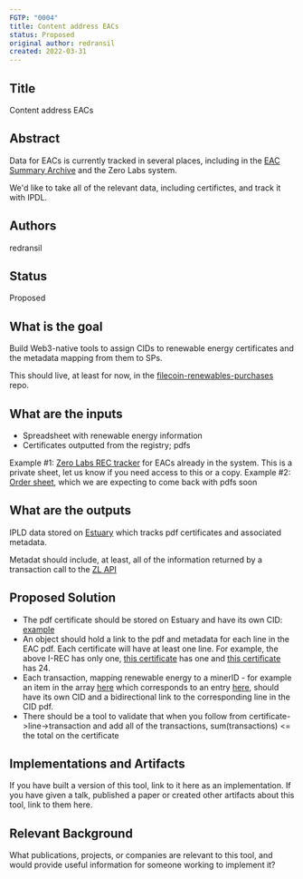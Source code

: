 ```yaml
---
FGTP: "0004"
title: Content address EACs
status: Proposed
original author: redransil
created: 2022-03-31
---
```


## Title
Content address EACs

## Abstract
Data for EACs is currently tracked in several places, including in the 
[EAC Summary Archive](https://github.com/redransil/filecoin-renewables-purchases/tree/main/EAC_Purchase_Summary_Archive) and the Zero Labs system.

We'd like to take all of the relevant data, including certifictes, and track it with IPDL.

## Authors
redransil

## Status
Proposed

## What is the goal
Build Web3-native tools to assign CIDs to renewable energy certificates and the metadata mapping from them to SPs.

This should live, at least for now, in the [filecoin-renewables-purchases](https://github.com/redransil/filecoin-renewables-purchases) repo.

## What are the inputs
- Spreadsheet with renewable energy information
- Certificates outputted from the registry; pdfs

Example #1: [Zero Labs REC tracker](https://docs.google.com/spreadsheets/d/1aOWOEVe9-pM666ahhSIoMdzGW_R2_JMgal0HItxFs9Y/edit?usp=sharing) for EACs already
in the system. This is a private sheet, let us know if you need access to this or a copy.
Example #2: [Order sheet](https://github.com/redransil/filecoin-renewables-purchases/blob/main/20220318_order/redemptions_ewc.csv), which we are expecting to come back with pdfs soon


## What are the outputs
IPLD data stored on [Estuary](https://estuary.tech/) which tracks pdf certificates and associated metadata.

Metadat should include, at least, all of the information returned by a transaction call to the [ZL API](https://proofs-api.zerolabs.green/api/partners/filecoin/nodes/f01234/transactions)

## Proposed Solution
- The pdf certificate should be stored on Estuary and have its own CID: [example](https://bafkreib5dmwkopgu5fb2a572o6x652shwsf45v74xfdvrnllscgunzqese.ipfs.dweb.link/)
- An object should hold a link to the pdf and metadata for each line in the EAC pdf. Each certificate will have at least one line. For example, the above I-REC has only one, 
[this certificate](https://dweb.link/ipfs/bafkreigxldrh3lo2spyg424ga4r7srss4f4umm3v7njljod7qvyjtvlg7e) has one and [this certificate](https://dweb.link/ipfs/bafkreigz5lcesy6cpfri4tgqkyk6od2yygh2t6zt3sjjh3b7eboxqugut4) has 24.
- Each transaction, mapping renewable energy to a minerID - for example an item in the array [here](https://proofs-api.zerolabs.green/api/partners/filecoin/nodes/f01234/transactions) which 
corresponds to an entry [here](https://docs.google.com/spreadsheets/d/1aOWOEVe9-pM666ahhSIoMdzGW_R2_JMgal0HItxFs9Y/edit?usp=sharing), should have its 
own CID and a bidirectional link to the corresponding line in the CID pdf. 
- There should be a tool to validate that when you follow from certificate->line->transaction and add all of the transactions, sum(transactions) <= the total on the certificate

## Implementations and Artifacts 
If you have built a version of this tool, link to it here as an implementation.
If you have given a talk, published a paper or created other artifacts about this tool, link to them here.

## Relevant Background
What publications, projects, or companies are relevant to this tool, and would provide useful information for someone working to implement it?
